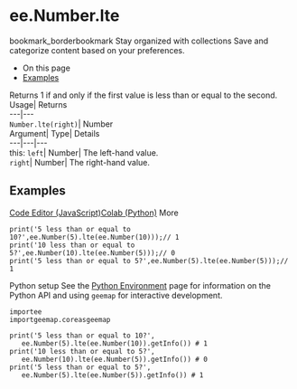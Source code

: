  
#  ee.Number.lte 
bookmark_borderbookmark Stay organized with collections  Save and categorize content based on your preferences.
  * On this page
  * [Examples](https://developers.google.com/earth-engine/apidocs/ee-number-lte#examples)


Returns 1 if and only if the first value is less than or equal to the second. 
Usage| Returns  
---|---  
`Number.lte(right)`| Number  
Argument| Type| Details  
---|---|---  
this: `left`| Number| The left-hand value.  
`right`| Number| The right-hand value.  
## Examples
[Code Editor (JavaScript)](https://developers.google.com/earth-engine/apidocs/ee-number-lte#code-editor-javascript-sample)[Colab (Python)](https://developers.google.com/earth-engine/apidocs/ee-number-lte#colab-python-sample) More
```
print('5 less than or equal to 10?',ee.Number(5).lte(ee.Number(10)));// 1
print('10 less than or equal to 5?',ee.Number(10).lte(ee.Number(5)));// 0
print('5 less than or equal to 5?',ee.Number(5).lte(ee.Number(5)));// 1
```
Python setup
See the [ Python Environment](https://developers.google.com/earth-engine/guides/python_install) page for information on the Python API and using `geemap` for interactive development.
```
importee
importgeemap.coreasgeemap
```
```
print('5 less than or equal to 10?',
   ee.Number(5).lte(ee.Number(10)).getInfo()) # 1
print('10 less than or equal to 5?',
   ee.Number(10).lte(ee.Number(5)).getInfo()) # 0
print('5 less than or equal to 5?',
   ee.Number(5).lte(ee.Number(5)).getInfo()) # 1
```

